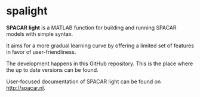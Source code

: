 # spalight
**SPACAR light** is a MATLAB function for building and running SPACAR models with simple syntax.

It aims for a more gradual learning curve by offering a limited set of features in favor of user-friendliness.

The development happens in this GitHub repository. This is the place where the up to date versions can be found. 

User-focused documentation of SPACAR light can be found on http://spacar.nl.